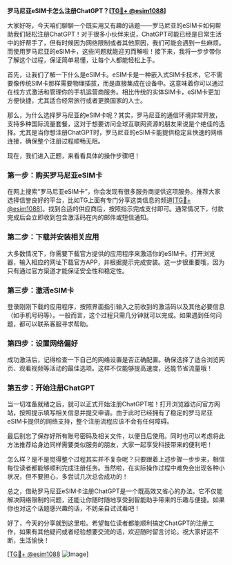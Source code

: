 **罗马尼亚eSIM卡怎么注册ChatGPT？[[TG💪+ @esim1088](https://t.me/s/esim1088)]**

大家好呀，今天咱们聊聊一个既实用又有趣的话题——罗马尼亚的eSIM卡如何帮助我们轻松注册ChatGPT！对于很多小伙伴来说，ChatGPT可能已经是日常生活中的好帮手了，但有时候因为网络限制或者其他原因，我们可能会遇到一些麻烦。而使用罗马尼亚的eSIM卡，这些问题就能迎刃而解啦！接下来，我将一步步带你了解这个过程，保证简单易懂，让每个人都能轻松上手。

首先，让我们了解一下什么是eSIM卡。eSIM卡是一种嵌入式SIM卡技术，它不需要像传统SIM卡那样需要物理插拔，而是直接集成在设备中。这意味着你可以通过在线方式激活和管理你的手机运营商服务。相比传统的实体SIM卡，eSIM卡更加方便快捷，尤其适合经常旅行或者更换国家的人士。

那么，为什么选择罗马尼亚的eSIM卡呢？其实，罗马尼亚的通信环境非常开放，支持多种国际流量套餐，这对于想要访问全球互联网资源的朋友来说是个绝佳的选择。尤其是当你想注册ChatGPT时，罗马尼亚的eSIM卡能提供稳定且快速的网络连接，确保整个注册过程顺畅无阻。

现在，我们进入正题，来看看具体的操作步骤吧！

### 第一步：购买罗马尼亚eSIM卡

在网上搜索“罗马尼亚eSIM卡”，你会发现有很多服务商提供这项服务。推荐大家选择信誉良好的平台，比如TG上面有专门分享这类信息的频道[[TG💪+ @esim1088](https://t.me/s/esim1088)]。找到合适的供应商后，按照指示完成支付即可。通常情况下，付款完成后会立即收到包含激活码在内的邮件或短信通知。

### 第二步：下载并安装相关应用

大多数情况下，你需要下载官方提供的应用程序来激活你的eSIM卡。打开浏览器，输入相应的网址下载官方APP，并根据提示完成安装。这一步很重要哦，因为只有通过官方渠道才能保证安全性和稳定性。

### 第三步：激活eSIM卡

登录刚刚下载的应用程序，按照界面指引输入之前收到的激活码以及其他必要信息（如手机号码等）。一般而言，这个过程只需几分钟就可以完成。如果遇到任何问题，都可以联系客服寻求帮助。

### 第四步：设置网络偏好

成功激活后，记得检查一下自己的网络设置是否正确配置。确保选择了适合浏览网页、观看视频等活动的最佳选项。这样不仅能够提高速度，还能节省流量哦！

### 第五步：开始注册ChatGPT

当一切准备就绪之后，就可以正式开始注册ChatGPT啦！打开浏览器访问官方网站，按照提示填写相关信息并提交申请。由于此时已经拥有了稳定的罗马尼亚eSIM卡提供的网络支持，整个注册流程应该不会有任何障碍。

最后别忘了保存好所有账号密码及相关文件，以便日后使用。同时也可以考虑将此方法推荐给身边同样需要类似服务的朋友，大家一起享受科技带来的便利吧！

怎么样？是不是觉得整个过程其实并不复杂呢？只要跟着上述步骤一步步来，相信每位读者都能够顺利完成注册任务。当然啦，在实际操作过程中难免会出现各种小状况，但不要担心，多尝试几次总会成功的！

总之，借助罗马尼亚eSIM卡注册ChatGPT是一个既高效又省心的办法。它不仅能解决网络限制的问题，还能让你随时随地享受到智能助手带来的乐趣与便捷。如果你也对这个话题感兴趣的话，不妨亲自试试看吧！

好了，今天的分享就到这里啦。希望每位读者都能顺利搞定ChatGPT的注册工作，如果有其他疑问或者经验想要交流的话，欢迎随时留言讨论。祝大家好运不断，生活愉快！

[[TG💪+ @esim1088](https://t.me/s/esim1088) ![Image](https://i.postimg.cc/4NQfJmqS/Snipaste-2025-05-13-00-14-12.png)]